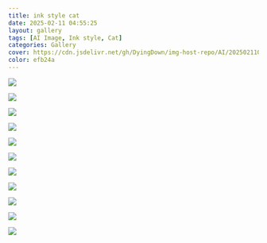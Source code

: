```yaml
---
title: ink style cat
date: 2025-02-11 04:55:25
layout: gallery
tags: [AI Image, Ink style, Cat]
categories: Gallery
cover: https://cdn.jsdelivr.net/gh/DyingDown/img-host-repo/AI/202502110458068.png
color: efb24a
---
```


![](https://cdn.jsdelivr.net/gh/DyingDown/img-host-repo/AI/202502110458068.png)

![](https://cdn.jsdelivr.net/gh/DyingDown/img-host-repo/AI/202502110459919.png)

![](https://cdn.jsdelivr.net/gh/DyingDown/img-host-repo/AI/202502110501733.png)

![](https://cdn.jsdelivr.net/gh/DyingDown/img-host-repo/AI/202502110459347.png)

![](https://cdn.jsdelivr.net/gh/DyingDown/img-host-repo/AI/202502110500794.png)

![](https://cdn.jsdelivr.net/gh/DyingDown/img-host-repo/AI/202502110500504.png)

![](https://cdn.jsdelivr.net/gh/DyingDown/img-host-repo/AI/202502110500708.png)

![](https://cdn.jsdelivr.net/gh/DyingDown/img-host-repo/AI/202502110501638.png)

![](https://cdn.jsdelivr.net/gh/DyingDown/img-host-repo/AI/202502110501089.png)

![](https://cdn.jsdelivr.net/gh/DyingDown/img-host-repo/AI/202502110502257.png)

![](https://cdn.jsdelivr.net/gh/DyingDown/img-host-repo/AI/202502110502520.png)